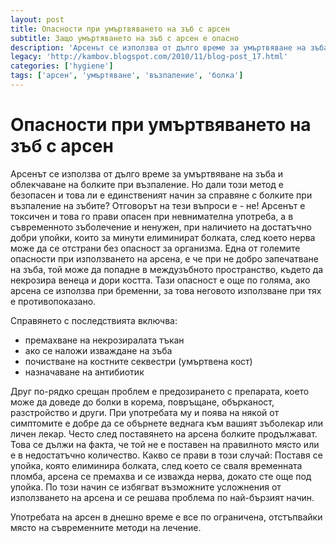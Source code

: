 ```yaml
---
layout: post
title: Опасности при умъртвяването на зъб с арсен
subtitle: Защо умъртяването на зъб с арсен е опасно
description: 'Арсенът се използва от дълго време за умъртвяване на зъба и облекчаване на болките при възпаление. Но дали този метод е безопасен и това ли е единственият начин за справяне с болките при възпаление на зъбите? Отговорът на тези въпроси е - не!'
legacy: 'http://kambov.blogspot.com/2010/11/blog-post_17.html'
categories: ['hygiene']
tags: ['арсен', 'умъртяване', 'възпаление', 'болка']
---
```

# Опасности при умъртвяването на зъб с арсен

Арсенът се използва от дълго време за умъртвяване на зъба и облекчаване на болките при възпаление. Но дали този метод е безопасен и това ли е единственият начин за справяне с болките при възпаление на зъбите? Отговорът на тези въпроси е - не!
Арсенът е токсичен и това го прави опасен при невнимателна употреба, а в съвременното зъболечение и ненужен, при наличието на достатъчно добри упойки, които за минути елиминират болката, след което нерва може да се отстрани без опасност за организма. Една от големите опасности при използването на арсена, е че при не добро запечатване на зъба, той може да попадне в междузъбното пространство, където да некрозира венеца и дори костта. Тази опасност е още по голяма, ако арсена се използва при бременни, за това неговото използване при тях е противопоказано.

Справянето с последствията включва:

- премахване на некрозиралата тъкан
- ако се наложи изваждане на зъба
- почистване на костните секвестри (умъртвена кост)
- назначаване на антибиотик

Друг по-рядко срещан проблем е предозирането с препарата, което може да доведе до болки в корема, повръщане, обърканост, разстройство и други. При употребата му и поява на някой от симптомите е добре да се обърнете веднага към вашият зъболекар или личен лекар.
Често след поставянето на арсена болките продължават. Това се дължи на факта, че той не е поставен на правилното място или е в недостатъчно количество. Какво се прави в този случай: Поставя се упойка, която елиминира болката, след което се сваля временната пломба, арсена се премахва и се изважда нерва, докато сте още под упойка. По този начин се избягват възможните усложнения от използването на арсена и се решава проблема по най-бързият начин.

Употребата на арсен в днешно време е все по ограничена, отстъпвайки място на съвременните методи на лечение.